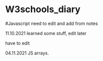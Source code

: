 # W3schools_diary

#Javascript
need to edit and add from notes


11.10.2021 learned some stuff, edit later
  

have to edit

04.11.2021 JS arrays.

